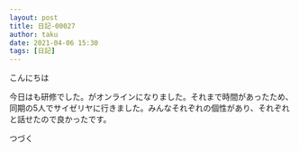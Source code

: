 ```yaml
---
layout: post
title: 日記-00027
author: taku
date: 2021-04-06 15:30
tags: [日記]
---
```


こんにちは

今日はも研修でした。がオンラインになりました。それまで時間があったため、同期の5人でサイゼリヤに行きました。みんなそれぞれの個性があり、それぞれと話せたので良かったです。

つづく